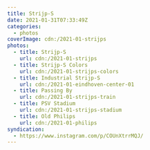 ```yaml
---
title: Strijp-S
date: 2021-01-31T07:33:49Z
categories:
  - photos
coverImage: cdn:/2021-01-strijps
photos:
  - title: Strijp-S
    url: cdn:/2021-01-strijps
  - title: Strijp-S Colors
    url: cdn:/2021-01-strijps-colors
  - title: Industrial Strijp-S
    url: cdn:/2021-01-eindhoven-center-01
  - title: Passing By
    url: cdn:/2021-01-strijps-train
  - title: PSV Stadium
    url: cdn:/2021-01-strijps-stadium
  - title: Old Philips
    url: cdn:/2021-01-philips
syndication:
  - https://www.instagram.com/p/COUnXtrrMQJ/
---
```


<style>
.fg-2021-01-31-strijp-s {
  grid-template-columns: repeat(6, 1fr);
  grid-template-areas:
    "z z z z z z"
    "a a a b b b"
    "c c c d d d"
    "e e e e e e";
}

.fg-2021-01-31-strijp-s > *:nth-child(1) { grid-area: z; }
.fg-2021-01-31-strijp-s > *:nth-child(2) { grid-area: a; }
.fg-2021-01-31-strijp-s > *:nth-child(3) { grid-area: b; }
.fg-2021-01-31-strijp-s > *:nth-child(4) { grid-area: c; }
.fg-2021-01-31-strijp-s > *:nth-child(5) { grid-area: d; }
.fg-2021-01-31-strijp-s > *:nth-child(6) { grid-area: e; }
</style>
